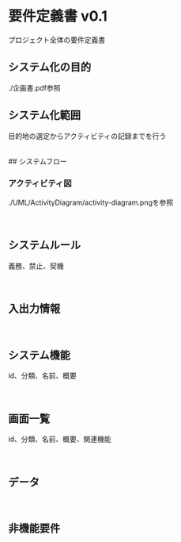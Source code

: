 # 要件定義書 v0.1
プロジェクト全体の要件定義書

## システム化の目的
./企画書.pdf参照

## システム化範囲
目的地の選定からアクティビティの記録までを行う

<br />
## システムフロー

### アクティビティ図
./UML/ActivityDiagram/activity-diagram.pngを参照

<br />

## システムルール
義務、禁止、契機

<br />

## 入出力情報

<br />

## システム機能
id、分類、名前、概要

<br />

## 画面一覧
id、分類、名前、概要、関連機能

<br />

## データ

<br />

## 非機能要件

<br />